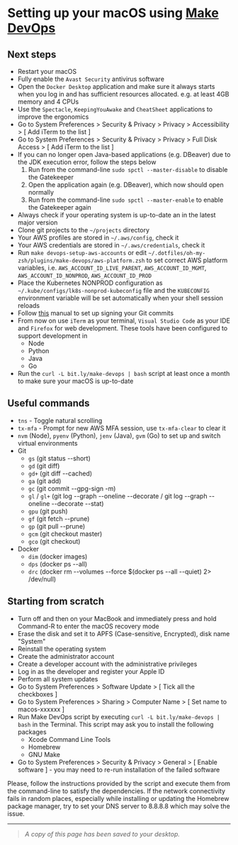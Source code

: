 # Setting up your macOS using [Make DevOps](https://github.com/nhsd-ddce/make-devops)

## Next steps

- Restart your macOS
- Fully enable the `Avast Security` antivirus software
- Open the `Docker Desktop` application and make sure it always starts when you log in and has sufficient resources allocated. e.g. at least 4GB memory and 4 CPUs
- Use the `Spectacle`, `KeepingYouAwake` and `CheatSheet` applications to improve the ergonomics
- Go to System Preferences > Security & Privacy > Privacy > Accessibility > [ Add iTerm to the list ]
- Go to System Preferences > Security & Privacy > Privacy > Full Disk Access > [ Add iTerm to the list ]
- If you can no longer open Java-based applications (e.g. DBeaver) due to the JDK execution error, follow the steps below
  1. Run from the command-line `sudo spctl --master-disable` to disable the Gatekeeper
  2. Open the application again (e.g. DBeaver), which now should open normally
  3. Run from the command-line `sudo spctl --master-enable` to enable the Gatekeeper again
- Always check if your operating system is up-to-date an in the latest major version
- Clone git projects to the `~/projects` directory
- Your AWS profiles are stored in `~/.aws/config`, check it
- Your AWS credentials are stored in `~/.aws/credentials`, check it
- Run `make devops-setup-aws-accounts` or edit `~/.dotfiles/oh-my-zsh/plugins/make-devops/aws-platform.zsh` to set correct AWS platform variables, i.e. `AWS_ACCOUNT_ID_LIVE_PARENT`, `AWS_ACCOUNT_ID_MGMT`, `AWS_ACCOUNT_ID_NONPROD`, `AWS_ACCOUNT_ID_PROD`
- Place the Kubernetes NONPROD configuration as `~/.kube/configs/lk8s-nonprod-kubeconfig` file and the `KUBECONFIG` environment variable will be set automatically when your shell session reloads
- Follow [this](https://github.com/nhsd-ddce/make-devops/blob/master/CONTRIBUTING.md#signing-your-git-commitss) manual to set up signing your Git commits
- From now on use `iTerm` as your terminal, `Visual Studio Code` as your IDE and `Firefox` for web development. These tools have been configured to support development in
  - Node
  - Python
  - Java
  - Go
- Run the `curl -L bit.ly/make-devops | bash` script at least once a month to make sure your macOS is up-to-date

## Useful commands

- `tns` - Toggle natural scrolling
- `tx-mfa` - Prompt for new AWS MFA session, use `tx-mfa-clear` to clear it
- `nvm` (Node), `pyenv` (Python), `jenv` (Java), `gvm` (Go) to set up and switch virtual environments
- Git
  - `gs` (git status --short)
  - `gd` (git diff)
  - `gd+` (git diff --cached)
  - `ga` (git add)
  - `gc` (git commit --gpg-sign -m)
  - `gl` / `gl+` (git log --graph --oneline --decorate / git log --graph --oneline --decorate --stat)
  - `gpu` (git push)
  - `gf` (git fetch --prune)
  - `gp` (git pull --prune)
  - `gcm` (git checkout master)
  - `gco` (git checkout)
- Docker
  - `dim` (docker images)
  - `dps` (docker ps --all)
  - `drc` (docker rm --volumes --force \$(docker ps --all --quiet) 2> /dev/null)

## Starting from scratch

- Turn off and then on your MacBook and immediately press and hold Command-R to enter the macOS recovery mode
- Erase the disk and set it to APFS (Case-sensitive, Encrypted), disk name "System"
- Reinstall the operating system
- Create the administrator account
- Create a developer account with the administrative privileges
- Log in as the developer and register your Apple ID
- Perform all system updates
- Go to System Preferences > Software Update > [ Tick all the checkboxes ]
- Go to System Preferences > Sharing > Computer Name > [ Set name to macos-xxxxxx ]
- Run Make DevOps script by executing `curl -L bit.ly/make-devops | bash` in the Terminal. This script may ask you to install the following packages
  - Xcode Command Line Tools
  - Homebrew
  - GNU Make
- Go to System Preferences > Security & Privacy > General > [ Enable software ] - you may need to re-run installation of the failed software

Please, follow the instructions provided by the script and execute them from the command-line to satisfy the dependencies. If the network connectivity fails in random places, especially while installing or updating the Homebrew package manager, try to set your DNS server to 8.8.8.8 which may solve the issue.

---

> _A copy of this page has been saved to your desktop._

